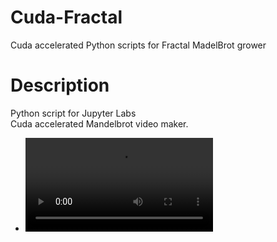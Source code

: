 # Cuda-Fractal
 Cuda accelerated Python scripts for Fractal MadelBrot grower

# Description
 Python script for Jupyter Labs<BR>
 Cuda accelerated Mandelbrot video maker.<BR>
 


+ ![Board](/output/Fractal3D0.mp4?raw=false)<BR>

